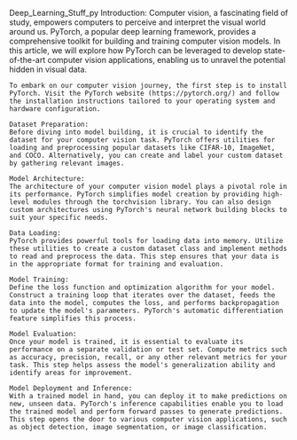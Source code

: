  Deep_Learning_Stuff_py
Introduction:
Computer vision, a fascinating field of study, empowers computers to perceive and interpret the visual world around us. PyTorch, a popular deep learning framework, provides a comprehensive toolkit for building and training computer vision models. In this article, we will explore how PyTorch can be leveraged to develop state-of-the-art computer vision applications, enabling us to unravel the potential hidden in visual data.



    To embark on our computer vision journey, the first step is to install PyTorch. Visit the PyTorch website (https://pytorch.org/) and follow the installation instructions tailored to your operating system and hardware configuration.

    Dataset Preparation:
    Before diving into model building, it is crucial to identify the dataset for your computer vision task. PyTorch offers utilities for loading and preprocessing popular datasets like CIFAR-10, ImageNet, and COCO. Alternatively, you can create and label your custom dataset by gathering relevant images.

    Model Architecture:
    The architecture of your computer vision model plays a pivotal role in its performance. PyTorch simplifies model creation by providing high-level modules through the torchvision library. You can also design custom architectures using PyTorch's neural network building blocks to suit your specific needs.

    Data Loading:
    PyTorch provides powerful tools for loading data into memory. Utilize these utilities to create a custom dataset class and implement methods to read and preprocess the data. This step ensures that your data is in the appropriate format for training and evaluation.

    Model Training:
    Define the loss function and optimization algorithm for your model. Construct a training loop that iterates over the dataset, feeds the data into the model, computes the loss, and performs backpropagation to update the model's parameters. PyTorch's automatic differentiation feature simplifies this process.

    Model Evaluation:
    Once your model is trained, it is essential to evaluate its performance on a separate validation or test set. Compute metrics such as accuracy, precision, recall, or any other relevant metrics for your task. This step helps assess the model's generalization ability and identify areas for improvement.

    Model Deployment and Inference:
    With a trained model in hand, you can deploy it to make predictions on new, unseen data. PyTorch's inference capabilities enable you to load the trained model and perform forward passes to generate predictions. This step opens the door to various computer vision applications, such as object detection, image segmentation, or image classification.
